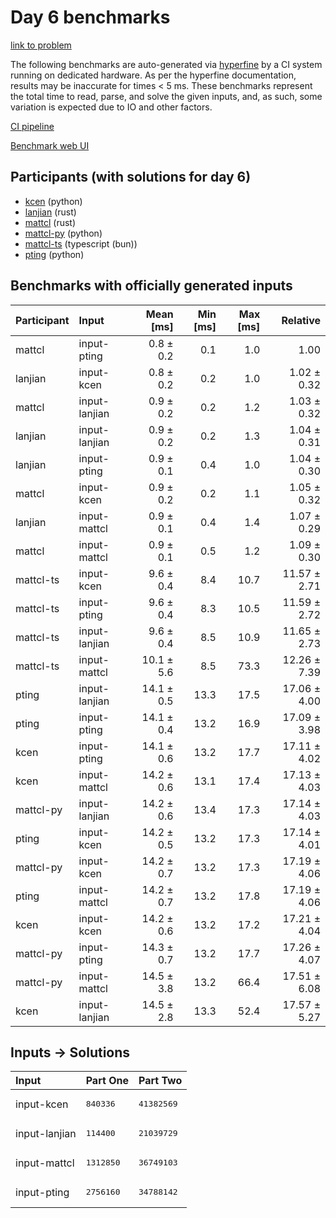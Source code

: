 # Day 6 benchmarks

[link to problem](https://adventofcode.com/2023/day/6)

The following benchmarks are auto-generated via
[hyperfine](https://github.com/sharkdp/hyperfine) by a CI system running on
dedicated hardware. As per the hyperfine documentation, results may be
inaccurate for times < 5 ms. These benchmarks represent the total time to read,
parse, and solve the given inputs, and, as such, some variation is expected due
to IO and other factors.

[CI pipeline](http://ci.papercode.net:8080/teams/main/pipelines/aoc2023)

[Benchmark web UI](https://aoc.ancalagon.black)


## Participants (with solutions for day 6)

- [kcen](https://github.com/kcen/aoc2023) (python)
- [lanjian](https://github.com/lanjian/aoc-2023) (rust)
- [mattcl](https://github.com/mattcl/aoc2023) (rust)
- [mattcl-py](https://github.com/mattcl/aoc2023-py) (python)
- [mattcl-ts](https://github.com/mattcl/aoc2023-js) (typescript (bun))
- [pting](https://github.com/pting/aoc2023) (python)


## Benchmarks with officially generated inputs

| Participant | Input | Mean [ms] | Min [ms] | Max [ms] | Relative |
|:---|:---|---:|---:|---:|---:|
| mattcl | input-pting | 0.8 ± 0.2 | 0.1 | 1.0 | 1.00 |
| lanjian | input-kcen | 0.8 ± 0.2 | 0.2 | 1.0 | 1.02 ± 0.32 |
| mattcl | input-lanjian | 0.9 ± 0.2 | 0.2 | 1.2 | 1.03 ± 0.32 |
| lanjian | input-lanjian | 0.9 ± 0.2 | 0.2 | 1.3 | 1.04 ± 0.31 |
| lanjian | input-pting | 0.9 ± 0.1 | 0.4 | 1.0 | 1.04 ± 0.30 |
| mattcl | input-kcen | 0.9 ± 0.2 | 0.2 | 1.1 | 1.05 ± 0.32 |
| lanjian | input-mattcl | 0.9 ± 0.1 | 0.4 | 1.4 | 1.07 ± 0.29 |
| mattcl | input-mattcl | 0.9 ± 0.1 | 0.5 | 1.2 | 1.09 ± 0.30 |
| mattcl-ts | input-kcen | 9.6 ± 0.4 | 8.4 | 10.7 | 11.57 ± 2.71 |
| mattcl-ts | input-pting | 9.6 ± 0.4 | 8.3 | 10.5 | 11.59 ± 2.72 |
| mattcl-ts | input-lanjian | 9.6 ± 0.4 | 8.5 | 10.9 | 11.65 ± 2.73 |
| mattcl-ts | input-mattcl | 10.1 ± 5.6 | 8.5 | 73.3 | 12.26 ± 7.39 |
| pting | input-lanjian | 14.1 ± 0.5 | 13.3 | 17.5 | 17.06 ± 4.00 |
| pting | input-pting | 14.1 ± 0.4 | 13.2 | 16.9 | 17.09 ± 3.98 |
| kcen | input-pting | 14.1 ± 0.6 | 13.2 | 17.7 | 17.11 ± 4.02 |
| kcen | input-mattcl | 14.2 ± 0.6 | 13.1 | 17.4 | 17.13 ± 4.03 |
| mattcl-py | input-lanjian | 14.2 ± 0.6 | 13.4 | 17.3 | 17.14 ± 4.03 |
| pting | input-kcen | 14.2 ± 0.5 | 13.2 | 17.3 | 17.14 ± 4.01 |
| mattcl-py | input-kcen | 14.2 ± 0.7 | 13.2 | 17.3 | 17.19 ± 4.06 |
| pting | input-mattcl | 14.2 ± 0.7 | 13.2 | 17.8 | 17.19 ± 4.06 |
| kcen | input-kcen | 14.2 ± 0.6 | 13.2 | 17.2 | 17.21 ± 4.04 |
| mattcl-py | input-pting | 14.3 ± 0.7 | 13.2 | 17.7 | 17.26 ± 4.07 |
| mattcl-py | input-mattcl | 14.5 ± 3.8 | 13.2 | 66.4 | 17.51 ± 6.08 |
| kcen | input-lanjian | 14.5 ± 2.8 | 13.3 | 52.4 | 17.57 ± 5.27 |


## Inputs -> Solutions

| Input | Part One | Part Two |
|:---|:---|:---|
|input-kcen|<pre>840336</pre>|<pre>41382569</pre>|
|input-lanjian|<pre>114400</pre>|<pre>21039729</pre>|
|input-mattcl|<pre>1312850</pre>|<pre>36749103</pre>|
|input-pting|<pre>2756160</pre>|<pre>34788142</pre>|